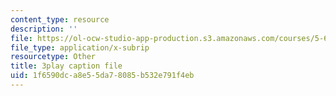 ```yaml
---
content_type: resource
description: ''
file: https://ol-ocw-studio-app-production.s3.amazonaws.com/courses/5-61-physical-chemistry-fall-2017/1f6590dca8e55da78085b532e791f4eb_QkMB_0jOvVA.vtt
file_type: application/x-subrip
resourcetype: Other
title: 3play caption file
uid: 1f6590dc-a8e5-5da7-8085-b532e791f4eb
---
```

